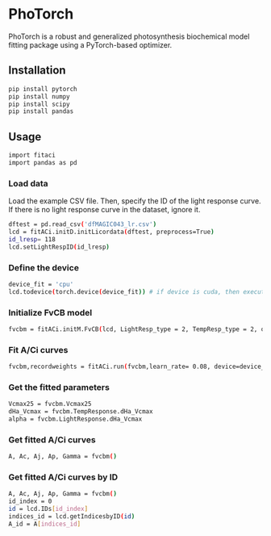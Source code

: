 # PhoTorch

PhoTorch is a robust and generalized photosynthesis biochemical model fitting package using a PyTorch-based optimizer.

## Installation
```bash
pip install pytorch
pip install numpy
pip install scipy
pip install pandas
```
## Usage
```bash
import fitaci
import pandas as pd
```
### Load data
Load the example CSV file. Then, specify the ID of the light response curve. If there is no light response curve in the dataset, ignore it.
```bash
dftest = pd.read_csv('dfMAGIC043_lr.csv')
lcd = fitACi.initD.initLicordata(dftest, preprocess=True)
id_lresp= 118
lcd.setLightRespID(id_lresp)
```
### Define the device
```bash
device_fit = 'cpu'
lcd.todevice(torch.device(device_fit)) # if device is cuda, then execute this line
```
### Initialize FvCB model
```bash
fvcbm = fitACi.initM.FvCB(lcd, LightResp_type = 2, TempResp_type = 2, onefit = False, fitgm=False)
```
### Fit A/Ci curves
```bash
fvcbm,recordweights = fitACi.run(fvcbm,learn_rate= 0.08, device=device_fit, maxiteration = 20500, minloss= 1,recordweightsTF=True)
```
### Get the fitted parameters
```bash
Vcmax25 = fvcbm.Vcmax25
dHa_Vcmax = fvcbm.TempResponse.dHa_Vcmax
alpha = fvcbm.LightResponse.dHa_Vcmax
```
### Get fitted A/Ci curves
```bash
A, Ac, Aj, Ap, Gamma = fvcbm()
```

### Get fitted A/Ci curves by ID
```bash
A, Ac, Aj, Ap, Gamma = fvcbm()
id_index = 0
id = lcd.IDs[id_index]
indices_id = lcd.getIndicesbyID(id)
A_id = A[indices_id]
```
